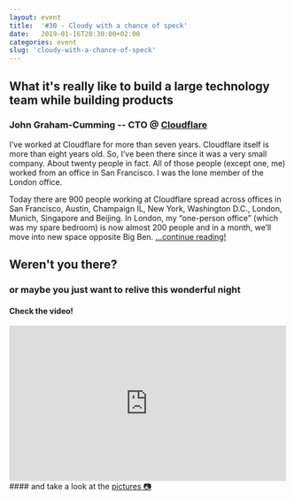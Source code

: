 ```yaml
---
layout: event
title:  '#30 - Cloudy with a chance of speck'
date:   2019-01-16T20:30:00+02:00
categories: event
slug: 'cloudy-with-a-chance-of-speck'
---
```


## What it's really like to build a large technology team while building products
### John Graham-Cumming -- CTO @ [Cloudflare](https://www.cloudflare.com/)

I’ve worked at Cloudflare for more than seven years. Cloudflare itself is more than eight years old. So, I’ve been there since it was a very small company. About twenty people in fact. All of those people (except one, me) worked from an office in San Francisco. I was the lone member of the London office.

Today there are 900 people working at Cloudflare spread across offices in San Francisco, Austin, Champaign IL, New York, Washington D.C., London, Munich, Singapore and Beijing. In London, my “one-person office” (which was my spare bedroom) is now almost 200 people and in a month, we’ll move into new space opposite Big Ben.
<a href="//blog.cloudflare.com/helping-to-build-cloudflare-part-1/">...continue reading!</a>

## Weren't you there?
### or maybe you just want to relive this wonderful night
<section class="fb-links">

#### Check the video!
<iframe src="https://www.facebook.com/plugins/video.php?href=https%3A%2F%2Fwww.facebook.com%2Fspeckandtech%2Fvideos%2F520498848440980%2F&width=500&show_text=false&appId=577818005714647&height=281" class="video-embed" width="500" height="281" style="border:none;overflow:hidden" scrolling="no" frameborder="0" allowTransparency="true" allow="encrypted-media" allowFullScreen="true"></iframe>
#### and take a look at the <a id="fb_photo_album" class="btn-facebook" target="_blank" href="//www.facebook.com/pg/speckandtech/photos/?tab=album&album_id=1083946381803316">pictures &#128247;</a>
</section>
